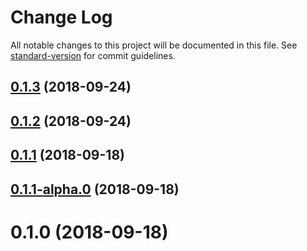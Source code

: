 # Change Log

All notable changes to this project will be documented in this file. See [standard-version](https://github.com/conventional-changelog/standard-version) for commit guidelines.

<a name="0.1.3"></a>
## [0.1.3](https://github.com/youngboo/team-module-demo1/compare/v0.1.2...v0.1.3) (2018-09-24)



<a name="0.1.2"></a>
## [0.1.2](https://github.com/youngboo/team-module-demo1/compare/v0.1.1...v0.1.2) (2018-09-24)



<a name="0.1.1"></a>
## [0.1.1](https://github.com/youngboo/team-module-demo1/compare/v0.1.1-alpha.1...v0.1.1) (2018-09-18)



<a name="0.1.1-alpha.0"></a>
## [0.1.1-alpha.0](https://github.com/youngboo/team-module-demo1/compare/v0.1.0...v0.1.1-alpha.0) (2018-09-18)



<a name="0.1.0"></a>
# 0.1.0 (2018-09-18)
